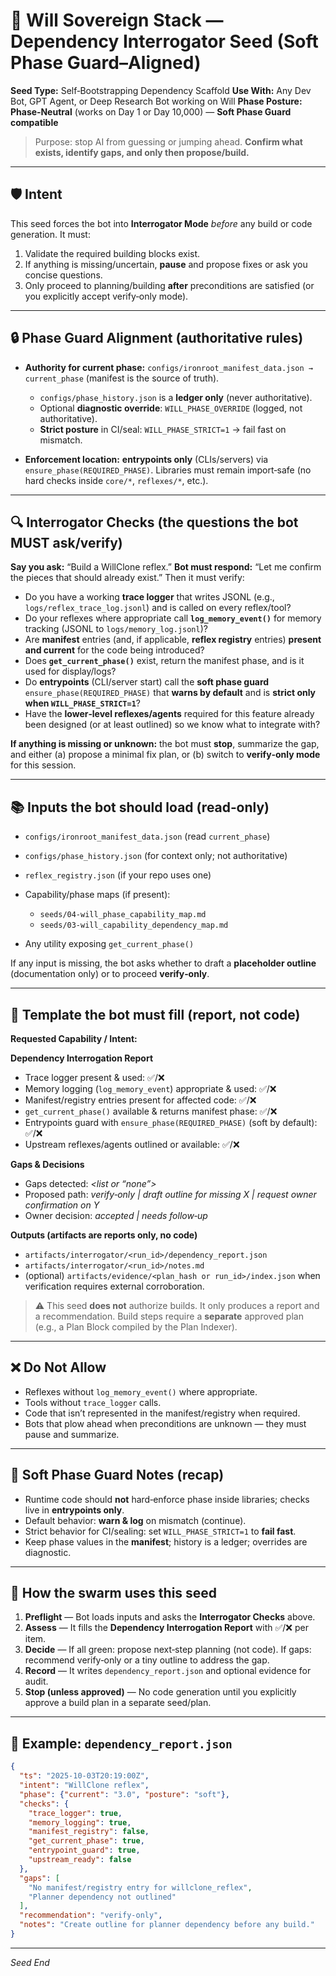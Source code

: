 ﻿# 🧠 Will Sovereign Stack — Dependency Interrogator Seed (Soft Phase Guard–Aligned)

**Seed Type:** Self‑Bootstrapping Dependency Scaffold
**Use With:** Any Dev Bot, GPT Agent, or Deep Research Bot working on Will
**Phase Posture:** **Phase‑Neutral** (works on Day 1 or Day 10,000) — **Soft Phase Guard compatible**

> Purpose: stop AI from guessing or jumping ahead. **Confirm what exists, identify gaps, and only then propose/build.**

---

## 🛡️ Intent

This seed forces the bot into **Interrogator Mode** *before* any build or code generation. It must:

1. Validate the required building blocks exist.
2. If anything is missing/uncertain, **pause** and propose fixes or ask you concise questions.
3. Only proceed to planning/building **after** preconditions are satisfied (or you explicitly accept verify‑only mode).

---

## 🔒 Phase Guard Alignment (authoritative rules)

* **Authority for current phase:** `configs/ironroot_manifest_data.json → current_phase` (manifest is the source of truth).

  * `configs/phase_history.json` is a **ledger only** (never authoritative).
  * Optional **diagnostic override**: `WILL_PHASE_OVERRIDE` (logged, not authoritative).
  * **Strict posture** in CI/seal: `WILL_PHASE_STRICT=1` → fail fast on mismatch.
* **Enforcement location:** **entrypoints only** (CLIs/servers) via `ensure_phase(REQUIRED_PHASE)`. Libraries must remain import‑safe (no hard checks inside `core/*`, `reflexes/*`, etc.).

---

## 🔍 Interrogator Checks (the questions the bot MUST ask/verify)

**Say you ask:** “Build a WillClone reflex.”
**Bot must respond:** “Let me confirm the pieces that should already exist.” Then it must verify:

* Do you have a working **trace logger** that writes JSONL (e.g., `logs/reflex_trace_log.jsonl`) and is called on every reflex/tool?
* Do your reflexes where appropriate call **`log_memory_event()`** for memory tracking (JSONL to `logs/memory_log.jsonl`)?
* Are **manifest** entries (and, if applicable, **reflex registry** entries) **present and current** for the code being introduced?
* Does **`get_current_phase()`** exist, return the manifest phase, and is it used for display/logs?
* Do **entrypoints** (CLI/server start) call the **soft phase guard** `ensure_phase(REQUIRED_PHASE)` that **warns by default** and is **strict only when `WILL_PHASE_STRICT=1`**?
* Have the **lower‑level reflexes/agents** required for this feature already been designed (or at least outlined) so we know what to integrate with?

**If anything is missing or unknown:** the bot must **stop**, summarize the gap, and either (a) propose a minimal fix plan, or (b) switch to **verify‑only mode** for this session.

---

## 📚 Inputs the bot should load (read‑only)

* `configs/ironroot_manifest_data.json` (read `current_phase`)
* `configs/phase_history.json` (for context only; not authoritative)
* `reflex_registry.json` (if your repo uses one)
* Capability/phase maps (if present):

  * `seeds/04-will_phase_capability_map.md`
  * `seeds/03-will_capability_dependency_map.md`
* Any utility exposing `get_current_phase()`

If any input is missing, the bot asks whether to draft a **placeholder outline** (documentation only) or to proceed **verify‑only**.

---

## 🧩 Template the bot must fill (report, not code)

**Requested Capability / Intent:** *<what you asked for>*

**Dependency Interrogation Report**

* Trace logger present & used: ✅/❌
* Memory logging (`log_memory_event`) appropriate & used: ✅/❌
* Manifest/registry entries present for affected code: ✅/❌
* `get_current_phase()` available & returns manifest phase: ✅/❌
* Entrypoints guard with `ensure_phase(REQUIRED_PHASE)` (soft by default): ✅/❌
* Upstream reflexes/agents outlined or available: ✅/❌

**Gaps & Decisions**

* Gaps detected: *<list or “none”>*
* Proposed path: *verify‑only | draft outline for missing X | request owner confirmation on Y*
* Owner decision: *accepted | needs follow‑up*

**Outputs (artifacts are reports only, no code)**

* `artifacts/interrogator/<run_id>/dependency_report.json`
* `artifacts/interrogator/<run_id>/notes.md`
* (optional) `artifacts/evidence/<plan_hash or run_id>/index.json` when verification requires external corroboration.

> ⚠️ This seed **does not** authorize builds. It only produces a report and a recommendation. Build steps require a **separate** approved plan (e.g., a Plan Block compiled by the Plan Indexer).

---

## ❌ Do Not Allow

* Reflexes without `log_memory_event()` where appropriate.
* Tools without `trace_logger` calls.
* Code that isn’t represented in the manifest/registry when required.
* Bots that plow ahead when preconditions are unknown — they must pause and summarize.

---

## 🔧 Soft Phase Guard Notes (recap)

* Runtime code should **not** hard‑enforce phase inside libraries; checks live in **entrypoints only**.
* Default behavior: **warn & log** on mismatch (continue).
* Strict behavior for CI/sealing: set `WILL_PHASE_STRICT=1` to **fail fast**.
* Keep phase values in the **manifest**; history is a ledger; overrides are diagnostic.

---

## 🧭 How the swarm uses this seed

1. **Preflight** — Bot loads inputs and asks the **Interrogator Checks** above.
2. **Assess** — It fills the **Dependency Interrogation Report** with ✅/❌ per item.
3. **Decide** — If all green: propose next‑step planning (not code). If gaps: recommend verify‑only or a tiny outline to address the gap.
4. **Record** — It writes `dependency_report.json` and optional evidence for audit.
5. **Stop (unless approved)** — No code generation until you explicitly approve a build plan in a separate seed/plan.

---

## 📎 Example: `dependency_report.json`

```json
{
  "ts": "2025-10-03T20:19:00Z",
  "intent": "WillClone reflex",
  "phase": {"current": "3.0", "posture": "soft"},
  "checks": {
    "trace_logger": true,
    "memory_logging": true,
    "manifest_registry": false,
    "get_current_phase": true,
    "entrypoint_guard": true,
    "upstream_ready": false
  },
  "gaps": [
    "No manifest/registry entry for willclone_reflex",
    "Planner dependency not outlined"
  ],
  "recommendation": "verify-only",
  "notes": "Create outline for planner dependency before any build."
}
```

---

*Seed End*
